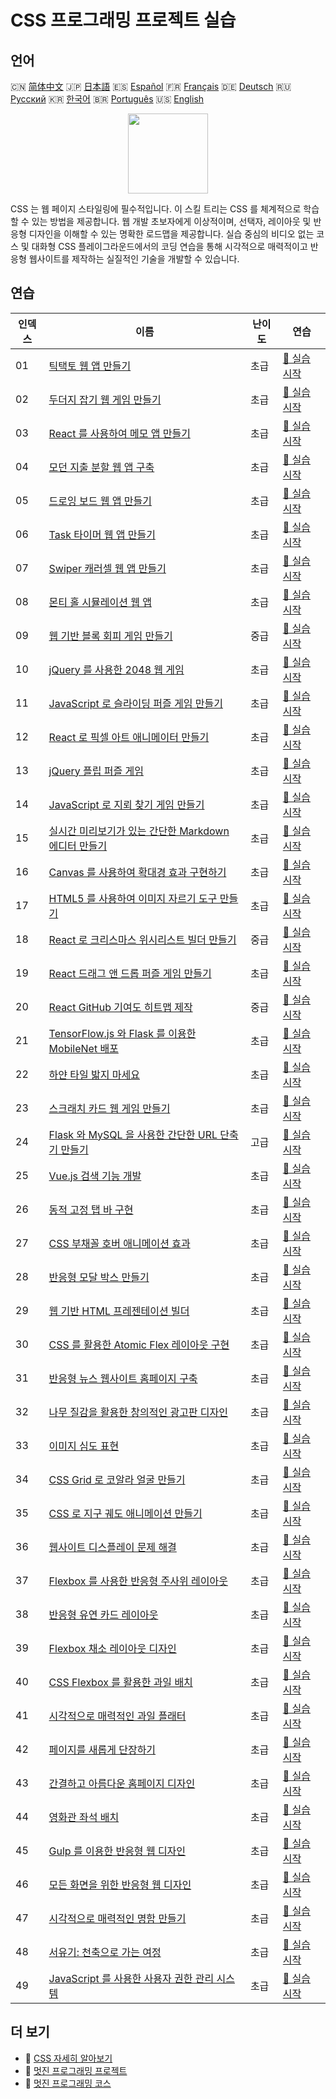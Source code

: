 # CSS 프로그래밍 프로젝트 실습

## 언어

🇨🇳 [简体中文](README_zh.md) 🇯🇵 [日本語](README_ja.md) 🇪🇸 [Español](README_es.md) 🇫🇷 [Français](README_fr.md) 🇩🇪 [Deutsch](README_de.md) 🇷🇺 [Русский](README_ru.md) 🇰🇷 [한국어](README_ko.md) 🇧🇷 [Português](README_pt.md) 🇺🇸 [English](README.md) 

<div align="center">
<img width="128px" src="https://file.labex.io/path/YheSJQuYYCNJ.png">
</div>

CSS 는 웹 페이지 스타일링에 필수적입니다. 이 스킬 트리는 CSS 를 체계적으로 학습할 수 있는 방법을 제공합니다. 웹 개발 초보자에게 이상적이며, 선택자, 레이아웃 및 반응형 디자인을 이해할 수 있는 명확한 로드맵을 제공합니다. 실습 중심의 비디오 없는 코스 및 대화형 CSS 플레이그라운드에서의 코딩 연습을 통해 시각적으로 매력적이고 반응형 웹사이트를 제작하는 실질적인 기술을 개발할 수 있습니다.

## 연습

|   인덱스 | 이름                                                                                                                                         | 난이도   | 연습                                                                                                  |
|----------|----------------------------------------------------------------------------------------------------------------------------------------------|----------|-------------------------------------------------------------------------------------------------------|
|       01 | [틱택토 웹 앱 만들기](https://labex.io/ko/courses/project-build-a-tic-tac-toe-web-app)                                                       | 초급     | [🚀 실습 시작](https://labex.io/ko/courses/project-build-a-tic-tac-toe-web-app)                       |
|       02 | [두더지 잡기 웹 게임 만들기](https://labex.io/ko/courses/project-creating-a-whack-a-mole-web-game)                                           | 초급     | [🚀 실습 시작](https://labex.io/ko/courses/project-creating-a-whack-a-mole-web-game)                  |
|       03 | [React 를 사용하여 메모 앱 만들기](https://labex.io/ko/courses/project-create-a-notes-app-using-react)                                       | 초급     | [🚀 실습 시작](https://labex.io/ko/courses/project-create-a-notes-app-using-react)                    |
|       04 | [모던 지출 분할 웹 앱 구축](https://labex.io/ko/courses/project-building-a-expense-splitter-web-app)                                         | 초급     | [🚀 실습 시작](https://labex.io/ko/courses/project-building-a-expense-splitter-web-app)               |
|       05 | [드로잉 보드 웹 앱 만들기](https://labex.io/ko/courses/project-creating-a-drawing-board-web-app)                                             | 초급     | [🚀 실습 시작](https://labex.io/ko/courses/project-creating-a-drawing-board-web-app)                  |
|       06 | [Task 타이머 웹 앱 만들기](https://labex.io/ko/courses/project-creating-a-task-timer-web-app)                                                | 초급     | [🚀 실습 시작](https://labex.io/ko/courses/project-creating-a-task-timer-web-app)                     |
|       07 | [Swiper 캐러셀 웹 앱 만들기](https://labex.io/ko/courses/project-create-a-swiper-carousel-web-app)                                           | 초급     | [🚀 실습 시작](https://labex.io/ko/courses/project-create-a-swiper-carousel-web-app)                  |
|       08 | [몬티 홀 시뮬레이션 웹 앱](https://labex.io/ko/courses/project-monty-hall-problem-simulation-web-app)                                        | 초급     | [🚀 실습 시작](https://labex.io/ko/courses/project-monty-hall-problem-simulation-web-app)             |
|       09 | [웹 기반 블록 회피 게임 만들기](https://labex.io/ko/courses/project-building-a-web-avoiding-block-game)                                      | 중급     | [🚀 실습 시작](https://labex.io/ko/courses/project-building-a-web-avoiding-block-game)                |
|       10 | [jQuery 를 사용한 2048 웹 게임](https://labex.io/ko/courses/project-2048-web-game-using-jquery)                                              | 초급     | [🚀 실습 시작](https://labex.io/ko/courses/project-2048-web-game-using-jquery)                        |
|       11 | [JavaScript 로 슬라이딩 퍼즐 게임 만들기](https://labex.io/ko/courses/project-build-a-sliding-puzzle-game-with-javascript)                   | 초급     | [🚀 실습 시작](https://labex.io/ko/courses/project-build-a-sliding-puzzle-game-with-javascript)       |
|       12 | [React 로 픽셀 아트 애니메이터 만들기](https://labex.io/ko/courses/project-create-a-pixel-art-animator-with-react)                           | 초급     | [🚀 실습 시작](https://labex.io/ko/courses/project-create-a-pixel-art-animator-with-react)            |
|       13 | [jQuery 플립 퍼즐 게임](https://labex.io/ko/courses/project-jquery-flip-puzzle-game)                                                         | 초급     | [🚀 실습 시작](https://labex.io/ko/courses/project-jquery-flip-puzzle-game)                           |
|       14 | [JavaScript 로 지뢰 찾기 게임 만들기](https://labex.io/ko/courses/project-creating-a-minesweeper-game-with-javascript)                       | 초급     | [🚀 실습 시작](https://labex.io/ko/courses/project-creating-a-minesweeper-game-with-javascript)       |
|       15 | [실시간 미리보기가 있는 간단한 Markdown 에디터 만들기](https://labex.io/ko/courses/project-build-a-simple-markdown-editor-with-live-preview) | 초급     | [🚀 실습 시작](https://labex.io/ko/courses/project-build-a-simple-markdown-editor-with-live-preview)  |
|       16 | [Canvas 를 사용하여 확대경 효과 구현하기](https://labex.io/ko/courses/project-implement-a-magnifying-glass-effect-using-canvas)              | 초급     | [🚀 실습 시작](https://labex.io/ko/courses/project-implement-a-magnifying-glass-effect-using-canvas)  |
|       17 | [HTML5 를 사용하여 이미지 자르기 도구 만들기](https://labex.io/ko/courses/project-build-an-image-cropping-tool-using-html5)                  | 초급     | [🚀 실습 시작](https://labex.io/ko/courses/project-build-an-image-cropping-tool-using-html5)          |
|       18 | [React 로 크리스마스 위시리스트 빌더 만들기](https://labex.io/ko/courses/project-building-a-christmas-wish-list-builder-in-react)            | 중급     | [🚀 실습 시작](https://labex.io/ko/courses/project-building-a-christmas-wish-list-builder-in-react)   |
|       19 | [React 드래그 앤 드롭 퍼즐 게임 만들기](https://labex.io/ko/courses/project-building-a-react-drag-and-drop-puzzle-game)                      | 초급     | [🚀 실습 시작](https://labex.io/ko/courses/project-building-a-react-drag-and-drop-puzzle-game)        |
|       20 | [React GitHub 기여도 히트맵 제작](https://labex.io/ko/courses/project-building-a-react-github-heatmap-contributions)                         | 중급     | [🚀 실습 시작](https://labex.io/ko/courses/project-building-a-react-github-heatmap-contributions)     |
|       21 | [TensorFlow.js 와 Flask 를 이용한 MobileNet 배포](https://labex.io/ko/courses/project-deploying-mobilenet-with-tensorflowjs-and-flask)       | 초급     | [🚀 실습 시작](https://labex.io/ko/courses/project-deploying-mobilenet-with-tensorflowjs-and-flask)   |
|       22 | [하얀 타일 밟지 마세요](https://labex.io/ko/courses/project-dont-step-on-the-white-tile)                                                     | 초급     | [🚀 실습 시작](https://labex.io/ko/courses/project-dont-step-on-the-white-tile)                       |
|       23 | [스크래치 카드 웹 게임 만들기](https://labex.io/ko/courses/project-scratch-card-game)                                                        | 초급     | [🚀 실습 시작](https://labex.io/ko/courses/project-scratch-card-game)                                 |
|       24 | [Flask 와 MySQL 을 사용한 간단한 URL 단축기 만들기](https://labex.io/ko/courses/project-build-a-simple-url-shortener-with-flask-and-mysql)   | 고급     | [🚀 실습 시작](https://labex.io/ko/courses/project-build-a-simple-url-shortener-with-flask-and-mysql) |
|       25 | [Vue.js 검색 기능 개발](https://labex.io/ko/courses/project-do-a-search)                                                                     | 초급     | [🚀 실습 시작](https://labex.io/ko/courses/project-do-a-search)                                       |
|       26 | [동적 고정 탭 바 구현](https://labex.io/ko/courses/project-dynamic-tab-bar)                                                                  | 초급     | [🚀 실습 시작](https://labex.io/ko/courses/project-dynamic-tab-bar)                                   |
|       27 | [CSS 부채꼴 호버 애니메이션 효과](https://labex.io/ko/courses/project-unfold-your-fan)                                                       | 초급     | [🚀 실습 시작](https://labex.io/ko/courses/project-unfold-your-fan)                                   |
|       28 | [반응형 모달 박스 만들기](https://labex.io/ko/courses/project-naughty-modal-box)                                                             | 초급     | [🚀 실습 시작](https://labex.io/ko/courses/project-naughty-modal-box)                                 |
|       29 | [웹 기반 HTML 프레젠테이션 빌더](https://labex.io/ko/courses/project-web-ppt)                                                                | 초급     | [🚀 실습 시작](https://labex.io/ko/courses/project-web-ppt)                                           |
|       30 | [CSS 를 활용한 Atomic Flex 레이아웃 구현](https://labex.io/ko/courses/project-atomic-css)                                                    | 초급     | [🚀 실습 시작](https://labex.io/ko/courses/project-atomic-css)                                        |
|       31 | [반응형 뉴스 웹사이트 홈페이지 구축](https://labex.io/ko/courses/project-creating-website-homepage)                                          | 초급     | [🚀 실습 시작](https://labex.io/ko/courses/project-creating-website-homepage)                         |
|       32 | [나무 질감을 활용한 창의적인 광고판 디자인](https://labex.io/ko/courses/project-creative-billboard)                                          | 초급     | [🚀 실습 시작](https://labex.io/ko/courses/project-creative-billboard)                                |
|       33 | [이미지 심도 표현](https://labex.io/ko/courses/project-depth-of-field-in-images)                                                             | 초급     | [🚀 실습 시작](https://labex.io/ko/courses/project-depth-of-field-in-images)                          |
|       34 | [CSS Grid 로 코알라 얼굴 만들기](https://labex.io/ko/courses/project-draw-a-koala)                                                           | 초급     | [🚀 실습 시작](https://labex.io/ko/courses/project-draw-a-koala)                                      |
|       35 | [CSS 로 지구 궤도 애니메이션 만들기](https://labex.io/ko/courses/project-exploring-the-earth)                                                | 초급     | [🚀 실습 시작](https://labex.io/ko/courses/project-exploring-the-earth)                               |
|       36 | [웹사이트 디스플레이 문제 해결](https://labex.io/ko/courses/project-fix-website-display)                                                     | 초급     | [🚀 실습 시작](https://labex.io/ko/courses/project-fix-website-display)                               |
|       37 | [Flexbox 를 사용한 반응형 주사위 레이아웃](https://labex.io/ko/courses/project-flex-dice-layout)                                             | 초급     | [🚀 실습 시작](https://labex.io/ko/courses/project-flex-dice-layout)                                  |
|       38 | [반응형 유연 카드 레이아웃](https://labex.io/ko/courses/project-flexible-card)                                                               | 초급     | [🚀 실습 시작](https://labex.io/ko/courses/project-flexible-card)                                     |
|       39 | [Flexbox 채소 레이아웃 디자인](https://labex.io/ko/courses/project-fresh-vegetables)                                                         | 초급     | [🚀 실습 시작](https://labex.io/ko/courses/project-fresh-vegetables)                                  |
|       40 | [CSS Flexbox 를 활용한 과일 배치](https://labex.io/ko/courses/project-fruit-arrangement)                                                     | 초급     | [🚀 실습 시작](https://labex.io/ko/courses/project-fruit-arrangement)                                 |
|       41 | [시각적으로 매력적인 과일 플래터](https://labex.io/ko/courses/project-fruit-platter)                                                         | 초급     | [🚀 실습 시작](https://labex.io/ko/courses/project-fruit-platter)                                     |
|       42 | [페이지를 새롭게 단장하기](https://labex.io/ko/courses/project-give-your-page-a-makeover)                                                    | 초급     | [🚀 실습 시작](https://labex.io/ko/courses/project-give-your-page-a-makeover)                         |
|       43 | [간결하고 아름다운 홈페이지 디자인](https://labex.io/ko/courses/project-labex-knowledge-network)                                             | 초급     | [🚀 실습 시작](https://labex.io/ko/courses/project-labex-knowledge-network)                           |
|       44 | [영화관 좌석 배치](https://labex.io/ko/courses/project-movie-theater-seat-arrangement)                                                       | 초급     | [🚀 실습 시작](https://labex.io/ko/courses/project-movie-theater-seat-arrangement)                    |
|       45 | [Gulp 를 이용한 반응형 웹 디자인](https://labex.io/ko/courses/project-responsive-page-layout)                                                | 초급     | [🚀 실습 시작](https://labex.io/ko/courses/project-responsive-page-layout)                            |
|       46 | [모든 화면을 위한 반응형 웹 디자인](https://labex.io/ko/courses/project-responsive-web-design)                                               | 초급     | [🚀 실습 시작](https://labex.io/ko/courses/project-responsive-web-design)                             |
|       47 | [시각적으로 매력적인 명함 만들기](https://labex.io/ko/courses/project-user-business-cards)                                                   | 초급     | [🚀 실습 시작](https://labex.io/ko/courses/project-user-business-cards)                               |
|       48 | [서유기: 천축으로 가는 여정](https://labex.io/ko/courses/project-westward-journey-to-heavenly-west)                                          | 초급     | [🚀 실습 시작](https://labex.io/ko/courses/project-westward-journey-to-heavenly-west)                 |
|       49 | [JavaScript 를 사용한 사용자 권한 관리 시스템](https://labex.io/ko/courses/project-permission-management)                                    | 초급     | [🚀 실습 시작](https://labex.io/ko/courses/project-permission-management)                             |

## 더 보기

- 🔗 [CSS 자세히 알아보기](https://labex.io/ko/skilltrees/css)
- 🔗 [멋진 프로그래밍 프로젝트](https://github.com/labex-labs/awesome-programming-projects)
- 🔗 [멋진 프로그래밍 코스](https://github.com/labex-labs/awesome-programming-courses)

